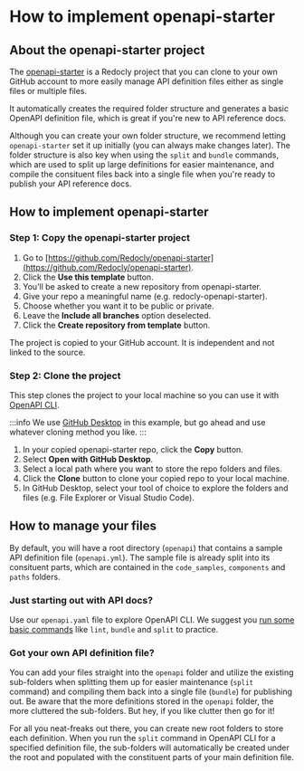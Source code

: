 # How to implement openapi-starter

## About the openapi-starter project

The [openapi-starter](https://github.com/Redocly/openapi-starter) is a Redocly project that you can clone to your own GitHub account to more easily manage API definition files either as single files or multiple files.

It automatically creates the required folder structure and generates a basic OpenAPI definition file, which is great if you're new to API reference docs.

Although you can create your own folder structure, we recommend letting `openapi-starter` set it up initially (you can always make changes later). The folder structure is also key when using the `split` and `bundle` commands, which are used to split up large definitions for easier maintenance, and compile the consituent files back into a single file when you're ready to publish your API reference docs.

## How to implement openapi-starter

### Step 1: Copy the openapi-starter project

1. Go to [https://github.com/Redocly/openapi-starter](https://github.com/Redocly/openapi-starter).
2. Click the **Use this template** button.
3. You’ll be asked to create a new repository from openapi-starter.
4. Give your repo a meaningful name (e.g. redocly-openapi-starter).
5. Choose whether you want it to be public or private.
6. Leave the **Include all branches** option deselected.
7. Click the **Create repository from template** button.

The project is copied to your GitHub account. It is independent and not linked to the source.

### Step 2: Clone the project

This step clones the project to your local machine so you can use it with [OpenAPI CLI](.docs/quickstart.md).

:::info
We use [GitHub Desktop](https://desktop.github.com/) in this example, but go ahead and use whatever cloning method you like.
:::

1. In your copied openapi-starter repo, click the **Copy** button.
2. Select **Open with GitHub Desktop**.
3. Select a local path where you want to store the repo folders and files.
4. Click the **Clone** button to clone your copied repo to your local machine.
5. In GitHub Desktop, select your tool of choice to explore the folders and files (e.g. File Explorer or Visual Studio Code).

## How to manage your files

By default, you will have a root directory (`openapi`) that contains a sample API definition file (`openapi.yml`). The sample file is already split into its consituent parts, which are contained in the `code_samples`, `components` and `paths` folders.

### Just starting out with API docs?

Use our `openapi.yaml` file to explore OpenAPI CLI. We suggest you [run some basic commands](.docs/quickstart.md) like `lint`, `bundle` and `split` to practice.

### Got your own API definition file?

You can add your files straight into the `openapi` folder and utilize the existing sub-folders when splitting them up for easier maintenance (`split` command) and compiling them back into a single file (`bundle`) for publishing out. Be aware that the more definitions stored in the `openapi` folder, the more cluttered the sub-folders. But hey, if you like clutter then go for it!

For all you neat-freaks out there, you can create new root folders to store each definition. When you run the `split` command in OpenAPI CLI for a specified definition file, the sub-folders will automatically be created under the root and populated with the constituent parts of your main definition file.